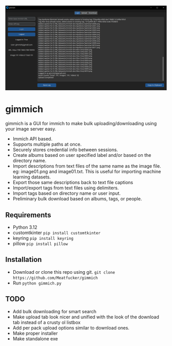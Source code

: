 ![gimmich](/gimmich.gif)

# gimmich

gimmich is a GUI for immich to make bulk uploading/downloading using your image server easy.

- Immich API based.
- Supports multiple paths at once.
- Securely stores credential info between sessions.
- Create albums based on user specified label and/or based on the directory name.
- Import descriptions from text files of the same name as the image file. eg: image01.png and image01.txt. This is
useful for importing machine learning datasets.
- Export those same descriptions back to text file captions
- Import/export tags from text files using delimiters.
- Import tags based on directory name or user input.
- Preliminary bulk download based on albums, tags, or people.


## Requirements

- Python 3.12
- customtkinter `pip install customtkinter`
- keyring `pip install keyring`
- pillow `pip install pillow`

## Installation

- Download or clone this repo using git. `git clone https://github.com/Meatfucker/gimmich`
- Run `python gimmich.py`

## TODO

- Add bulk downloading for smart search 
- Make upload tab look nicer and unified with the look of the download tab instead of a crusty ol listbox
- Add per pack upload options similar to download ones.
- Make proper installer
- Make standalone exe

